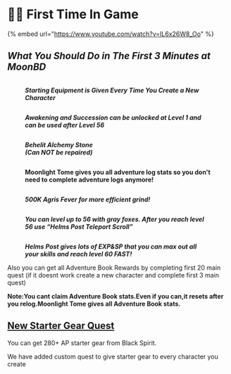 # 🙋‍♂️ First Time In Game

{% embed url="https://www.youtube.com/watch?v=IL6x26W8_Oo" %}

## _What You Should Do in The **First 3 Minutes at MoonBD**_

<figure><img src="https://moonbd.online/docs/beginner/3.png" alt=""><figcaption><p><em><strong>Starting Equipment is Given Every Time You Create a New Character</strong></em></p></figcaption></figure>

<figure><img src="https://moonbd.online/docs/beginner/4.png" alt=""><figcaption><p><em><strong>Awakening and Succession can be unlocked at Level 1 and can be used after Level 56</strong></em></p></figcaption></figure>

<figure><img src="https://moonbd.online/docs/beginner/8.png" alt=""><figcaption><p><em><strong>Behelit Alchemy Stone</strong></em><br><em><strong>(Can NOT be repaired)</strong></em></p></figcaption></figure>

<figure><img src="https://moonbd.online/docs/beginner/7.png" alt=""><figcaption><p><strong>Moonlight Tome gives you all adventure log stats so you don't need to complete adventure logs anymore!</strong></p></figcaption></figure>

<figure><img src="https://moonbd.online/docs/beginner/5.png" alt=""><figcaption><p><em><strong>500K Agris Fever for more efficient grind!</strong></em></p></figcaption></figure>

<figure><img src="https://moonbd.online/docs/beginner/1.png" alt=""><figcaption><p><em><strong>You can level up to 56 with gray foxes. After you reach level 56 use “Helms Post Teleport Scroll”</strong></em></p></figcaption></figure>

<figure><img src="https://moonbd.online/docs/beginner/2.png" alt=""><figcaption><p><em><strong>Helms Post gives lots of EXP&#x26;SP that you can max out all your skills and reach level 60 FAST!</strong></em></p></figcaption></figure>

Also you can get all Adventure Book Rewards by completing first 20 main quest (if it doesnt work create a new character and complete first 3 main quest)

**Note:You cant claim Adventure Book stats.Even if you can,it resets after you relog.Moonlight Tome gives all Adventure Book stats.**

## [New Starter Gear Quest](broken-reference)

You can get 280+ AP starter gear from Black Spirit.&#x20;

We have added custom quest to give starter gear to every character you create
